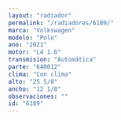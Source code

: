 ```yaml
---
layout: "radiador"
permalink: "/radiadores/6189/"
marca: "Volkswagen"
modelo: "Polo"
ano: "2021"
motor: "L4 1.6"
transmision: "Automática"
parte: "640012"
clima: "Con clima"
alto: "25 5/8"
ancho: "12 1/8"
observaciones: ""
id: "6189"
---
```


